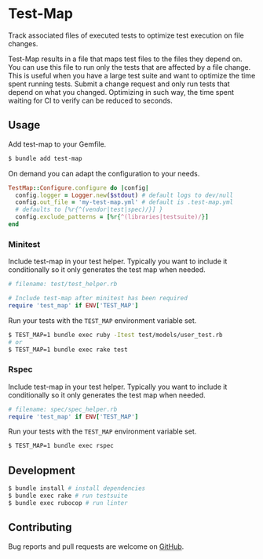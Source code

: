 
# Test-Map

Track associated files of executed tests to optimize test execution on file
changes.

Test-Map results in a file that maps test files to the files they depend on.
You can use this file to run only the tests that are affected by a file change.
This is useful when you have a large test suite and want to optimize the time
spent running tests. Submit a change request and only run tests that depend on
what you changed. Optimizing in such way, the time spent waiting for CI to
verify can be reduced to seconds.

## Usage

Add test-map to your Gemfile.

```sh
$ bundle add test-map
```

On demand you can adapt the configuration to your needs.

```ruby
TestMap::Configure.configure do |config|
  config.logger = Logger.new($stdout) # default logs to dev/null
  config.out_file = 'my-test-map.yml' # default is .test-map.yml
  # defaults to [%r{^(vendor|test|spec)/}] }
  config.exclude_patterns = [%r{^(libraries|testsuite)/}]
end
```

### Minitest

Include test-map in your test helper. Typically you want to include it
conditionally so it only generates the test map when needed.

```ruby
# filename: test/test_helper.rb

# Include test-map after minitest has been required
require 'test_map' if ENV['TEST_MAP']
```

Run your tests with the `TEST_MAP` environment variable set.

```sh
$ TEST_MAP=1 bundle exec ruby -Itest test/models/user_test.rb
# or
$ TEST_MAP=1 bundle exec rake test
```

### Rspec

Include test-map in your test helper. Typically you want to include it
conditionally so it only generates the test map when needed.

```ruby
# filename: spec/spec_helper.rb
require 'test_map' if ENV['TEST_MAP']
```

Run your tests with the `TEST_MAP` environment variable set.

```sh
$ TEST_MAP=1 bundle exec rspec
```

## Development

```sh
$ bundle install # install dependencies
$ bundle exec rake # run testsuite
$ bundle exec rubocop # run linter
```

## Contributing

Bug reports and pull requests are welcome on
[GitHub](https://github.com/unused/test-map).
